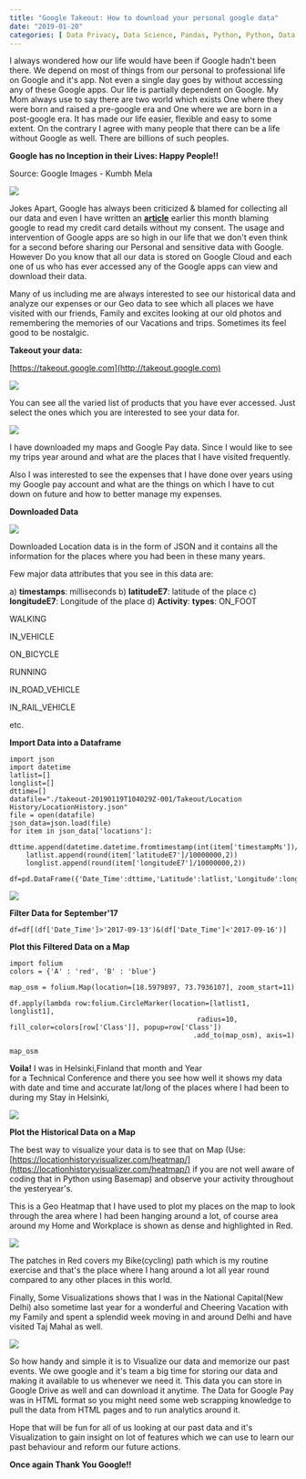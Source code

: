 ```yaml
---
title: "Google Takeout: How to download your personal google data"
date: "2019-01-20"
categories: [ Data Privacy, Data Science, Pandas, Python, Python, Data Science ]
---
```


I always wondered how our life would have been if Google hadn't been there. We depend on most of things from our personal to professional life on Google and it's app. Not even a single day goes by without accessing any of these Google apps. Our life is partially dependent on Google. My Mom always use to say there are two world which exists One where they were born and raised a pre-google era and One where we are born in a post-google era. It has made our life easier, flexible and easy to some extent. On the contrary I agree with many people that there can be a life without Google as well. There are billions of such peoples.

**Google has no Inception in their Lives: Happy People!!**

Source: Google Images - Kumbh Mela

![](/images/2019/01/image-23.png)

Jokes Apart, Google has always been criticized & blamed for collecting all our data and even I have written an [**article**](https://kanoki.org/2019/01/01/data-privacy/) earlier this month blaming google to read my credit card details without my consent. The usage and intervention of Google apps are so high in our life that we don't even think for a second before sharing our Personal and sensitive data with Google. However Do you know that all our data is stored on Google Cloud and each one of us who has ever accessed any of the Google apps can view and download their data.

Many of us including me are always interested to see our historical data and analyze our expenses or our Geo data to see which all places we have visited with our friends, Family and excites looking at our old photos and remembering the memories of our Vacations and trips. Sometimes its feel good to be nostalgic.

**Takeout your data:**

[https://takeout.google.com](http://takeout.google.com)

![](/images/2019/01/image-24.png)

You can see all the varied list of products that you have ever accessed. Just select the ones which you are interested to see your data for.

![](/images/2019/01/image-25.png)

I have downloaded my maps and Google Pay data. Since I would like to see my trips year around and what are the places that I have visited frequently.

Also I was interested to see the expenses that I have done over years using my Google pay account and what are the things on which I have to cut down on future and how to better manage my expenses.

**Downloaded Data**

![](/images/2019/01/image-27.png)

Downloaded Location data is in the form of JSON and it contains all the information for the places where you had been in these many years.

Few major data attributes that you see in this data are:

a) **timestamps**: milliseconds
b) **latitudeE7**: latitude of the place
c) **longitudeE7**: Longitude of the place
d) **Activity**: **types**: ON\_FOOT

WALKING

IN\_VEHICLE

ON\_BICYCLE

RUNNING

IN\_ROAD\_VEHICLE

IN\_RAIL\_VEHICLE

etc.

**Import Data into a Dataframe**

```
import json
import datetime
latlist=[]
longlist=[]
dttime=[]
datafile="./takeout-20190119T104029Z-001/Takeout/Location History/LocationHistory.json"
file = open(datafile)
json_data=json.load(file)
for item in json_data['locations']:
    dttime.append(datetime.datetime.fromtimestamp(int(item['timestampMs'])/1000))
    latlist.append(round(item['latitudeE7']/10000000,2))
    longlist.append(round(item['longitudeE7']/10000000,2))

df=pd.DataFrame({'Date_Time':dttime,'Latitude':latlist,'Longitude':longlist})
```

![](/images/2019/01/image-28.png)

**Filter Data for September'17**

```
df=df[(df['Date_Time']>'2017-09-13')&(df['Date_Time']<'2017-09-16')]
```

**Plot this Filtered Data on a Map**

```
import folium
colors = {'A' : 'red', 'B' : 'blue'}

map_osm = folium.Map(location=[18.5979897, 73.7936107], zoom_start=11)

df.apply(lambda row:folium.CircleMarker(location=[latlist1, longlist1],
                                              radius=10, fill_color=colors[row['Class']], popup=row['Class'])
                                             .add_to(map_osm), axis=1)

map_osm
```

**Voila!** I was in Helsinki,Finland that month and Year for a Technical Conference and there you see how well it shows my data with date and time and accurate lat/long of the places where I had been to during my Stay in Helsinki,

![](/images/2019/01/Finland-1.jpg)

**Plot the Historical Data on a Map**

The best way to visualize your data is to see that on Map (Use: [https://locationhistoryvisualizer.com/heatmap/](https://locationhistoryvisualizer.com/heatmap/) if you are not well aware of coding that in Python using Basemap) and observe your activity throughout the yesteryear's.

This is a Geo Heatmap that I have used to plot my places on the map to look through the area where I had been hanging around a lot, of course area around my Home and Workplace is shown as dense and highlighted in Red.

![](/images/2019/01/Capture2.jpg)

The patches in Red covers my Bike(cycling) path which is my routine exercise and that's the place where I hang around a lot all year round compared to any other places in this world.

Finally, Some Visualizations shows that I was in the National Capital(New Delhi) also sometime last year for a wonderful and Cheering Vacation with my Family and spent a splendid week moving in and around Delhi and have visited Taj Mahal as well.

![](/images/2019/01/Capture3.jpg)

So how handy and simple it is to Visualize our data and memorize our past events. We owe google and it's team a big time for storing our data and making it available to us whenever we need it. This data you can store in Google Drive as well and can download it anytime. The Data for Google Pay was in HTML format so you might need some web scrapping knowledge to pull the data from HTML pages and to run analytics around it.

Hope that will be fun for all of us looking at our past data and it's Visualization to gain insight on lot of features which we can use to learn our past behaviour and reform our future actions.

**Once again Thank You Google!!**

